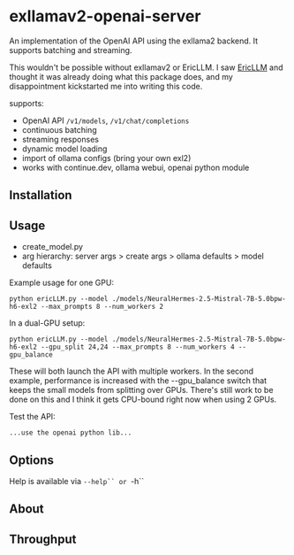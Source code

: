 # exllamav2-openai-server
An implementation of the OpenAI API using the exllama2 backend. It supports batching and streaming.

This wouldn't be possible without exllamav2 or EricLLM. I saw [EricLLM](https://github.com/epolewski/EricLLM) and thought it was already doing what this package does, and my disappointment kickstarted me into writing this code.

supports:
* OpenAI API `/v1/models`, `/v1/chat/completions`
* continuous batching
* streaming responses
* dynamic model loading
* import of ollama configs (bring your own exl2)
* works with continue.dev, ollama webui, openai python module

## Installation


## Usage

* create_model.py
* arg hierarchy: server args > create args > ollama defaults > model defaults

Example usage for one GPU:
```
python ericLLM.py --model ./models/NeuralHermes-2.5-Mistral-7B-5.0bpw-h6-exl2 --max_prompts 8 --num_workers 2
```
In a dual-GPU setup:
```
python ericLLM.py --model ./models/NeuralHermes-2.5-Mistral-7B-5.0bpw-h6-exl2 --gpu_split 24,24 --max_prompts 8 --num_workers 4 --gpu_balance
```
These will both launch the API with multiple workers. In the second example, performance is increased with the --gpu_balance switch that keeps the small models from splitting over GPUs. There's still work to be done on this and I think it gets CPU-bound right now when using 2 GPUs.

Test the API:

```
...use the openai python lib...
```

## Options

Help is available via `--help`` or `-h``

## About


## Throughput
